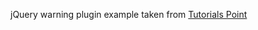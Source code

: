 jQuery warning plugin example taken from [Tutorials Point](https://www.tutorialspoint.com/jquery/jquery-plugins.htm)
